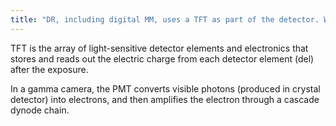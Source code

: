 ```yaml
---
title: "DR, including digital MM, uses a TFT as part of the detector. What is it?"
---
```

TFT is the array of light-sensitive detector elements and electronics that stores and reads out the electric charge from each detector element (del) after the exposure.

In a gamma camera, the PMT converts visible photons (produced in crystal detector) into electrons, and then amplifies the electron through a cascade dynode chain.


